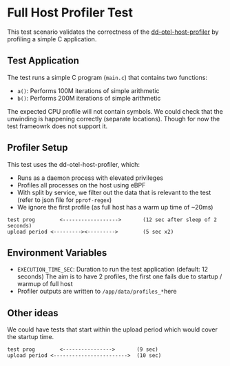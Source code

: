 # Full Host Profiler Test

This test scenario validates the correctness of the [dd-otel-host-profiler](https://github.com/DataDog/dd-otel-host-profiler) by profiling a simple C application.

## Test Application

The test runs a simple C program (`main.c`) that contains two functions:
- `a()`: Performs 100M iterations of simple arithmetic
- `b()`: Performs 200M iterations of simple arithmetic  

The expected CPU profile will not contain symbols.
We could check that the unwinding is happening correctly (separate locations).
Though for now the test frameowrk does not support it.

## Profiler Setup

This test uses the dd-otel-host-profiler, which:
- Runs as a daemon process with elevated privileges
- Profiles all processes on the host using eBPF
- With split by service, we filter out the data that is relevant to the test (refer to json file for `pprof-regex`)
- We ignore the first profile (as full host has a warm up time of ~20ms)

```
test prog        <------------------>       (12 sec after sleep of 2 seconds)
upload period <---------><--------->        (5 sec x2)
```

## Environment Variables

- `EXECUTION_TIME_SEC`: Duration to run the test application (default: 12 seconds)
The aim is to have 2 profiles, the first one fails due to startup / warmup of full host
- Profiler outputs are written to `/app/data/profiles_*`here

## Other ideas

We could have tests that start within the upload period which would cover the startup time.

```
test prog        <---------------->       (9 sec)
upload period <------------------------>  (10 sec)
```
